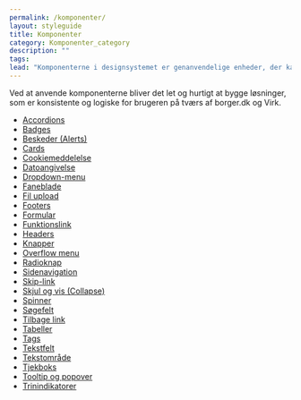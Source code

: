 ```yaml
---
permalink: /komponenter/
layout: styleguide
title: Komponenter
category: Komponenter_category
description: ""
tags: 
lead: "Komponenterne i designsystemet er genanvendelige enheder, der kan sættes sammen på mange forskellige måder, i forskellige mønstre, for at bygge de selvbetjeningsløsninger, dine brugere har brug for."
---
```

<p class="font-lead">Ved at anvende komponenterne bliver det let og hurtigt at bygge løsninger, som er konsistente og logiske for brugeren på tværs af borger.dk og Virk.</p>
<ul class="d-md-none">
    <li><a href="/komponenter/accordions/" class="bold-link">Accordions</a></li>
    <li><a href="/komponenter/badges/" class="bold-link">Badges</a></li>
    <li><a href="/komponenter/beskeder/" class="bold-link">Beskeder (Alerts)</a></li>
    <li><a href="/komponenter/cards/" class="bold-link">Cards</a></li>
    <li><a href="/komponenter/cookiemeddelelse/" class="bold-link">Cookiemeddelelse</a></li>
    <li><a href="/komponenter/dato-felt/" class="bold-link">Datoangivelse</a></li>
    <li><a href="/komponenter/drop-down/" class="bold-link">Dropdown-menu</a></li>
    <li><a href="/komponenter/tabnav/" class="bold-link">Faneblade</a></li>
    <li><a href="/komponenter/fil-upload//" class="bold-link">Fil upload</a></li>
    <li><a href="/komponenter/footers/" class="bold-link">Footers</a></li>
    <li><a href="/komponenter/formular/" class="bold-link">Formular</a></li>
    <li><a href="/komponenter/funktionslink/" class="bold-link">Funktionslink</a></li>
    <li><a href="/komponenter/headers/" class="bold-link">Headers</a></li>
    <li><a href="/komponenter/buttons/" class="bold-link">Knapper</a></li>
    <li><a href="/komponenter/overflowmenu/" class="bold-link">Overflow menu</a></li>
    <li><a href="/komponenter/radiobutton/" class="bold-link">Radioknap</a></li>
    <li><a href="/komponenter/sidenav/" class="bold-link">Sidenavigation</a></li>
    <li><a href="/komponenter/skip-link/" class="bold-link">Skip-link</a></li>
    <li><a href="/komponenter/collapse/" class="bold-link">Skjul og vis (Collapse)</a></li>
    <li><a href="/komponenter/spinner/" class="bold-link">Spinner</a></li>
    <li><a href="/komponenter/search/" class="bold-link">Søgefelt</a></li>
    <li><a href="/komponenter/tilbage-link/" class="bold-link">Tilbage link</a></li>
    <li><a href="/komponenter/tables/" class="bold-link">Tabeller</a></li>
    <li><a href="/komponenter/tags/" class="bold-link">Tags</a></li>
    <li><a href="/komponenter/tekstfelt/" class="bold-link">Tekstfelt</a></li>
    <li><a href="/komponenter/textarea/" class="bold-link">Tekstområde</a></li>
    <li><a href="/komponenter/tjekboks/" class="bold-link">Tjekboks</a></li>
    <li><a href="/komponenter/tooltip/" class="bold-link">Tooltip og popover</a></li>
    <li><a href="/komponenter/trinindikatorer/" class="bold-link">Trinindikatorer</a></li>
</ul>
